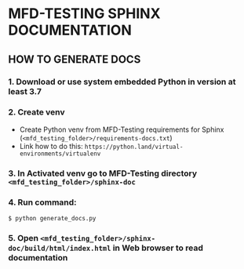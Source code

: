 # MFD-TESTING SPHINX DOCUMENTATION

## HOW TO GENERATE DOCS
### 1. Download or use system embedded Python in version at least 3.7
### 2. Create venv
- Create Python venv from MFD-Testing requirements for Sphinx (`<mfd_testing_folder>/requirements-docs.txt`)
- Link how to do this: `https://python.land/virtual-environments/virtualenv`
### 3. In Activated venv go to MFD-Testing directory `<mfd_testing_folder>/sphinx-doc`
### 4. Run command:
```shell
$ python generate_docs.py
```
### 5. Open `<mfd_testing_folder>/sphinx-doc/build/html/index.html` in Web browser to read documentation